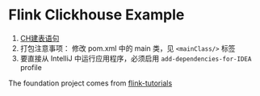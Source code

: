 # Flink Clickhouse Example

1. [CH建表语句](./src/main/resources/clickhouse_ddl.sql)
2. 打包注意事项：
    修改 pom.xml 中的 main 类，见 `<mainClass/>` 标签
3. 要直接从 IntelliJ 中运行应用程序，必须启用 `add-dependencies-for-IDEA` profile


The foundation project comes from [flink-tutorials](https://github.com/cloudera/flink-tutorials)
 